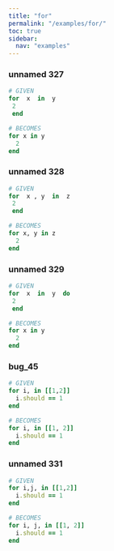 ```yaml
---
title: "for"
permalink: "/examples/for/"
toc: true
sidebar:
  nav: "examples"
---
```


### unnamed 327
```ruby
# GIVEN
for  x  in  y
 2
 end
```
```ruby
# BECOMES
for x in y
  2
end
```
### unnamed 328
```ruby
# GIVEN
for  x , y  in  z
 2
 end
```
```ruby
# BECOMES
for x, y in z
  2
end
```
### unnamed 329
```ruby
# GIVEN
for  x  in  y  do
 2
 end
```
```ruby
# BECOMES
for x in y
  2
end
```
### bug_45
```ruby
# GIVEN
for i, in [[1,2]]
  i.should == 1
end
```
```ruby
# BECOMES
for i, in [[1, 2]]
  i.should == 1
end
```
### unnamed 331
```ruby
# GIVEN
for i,j, in [[1,2]]
  i.should == 1
end
```
```ruby
# BECOMES
for i, j, in [[1, 2]]
  i.should == 1
end
```
